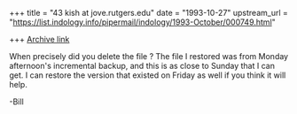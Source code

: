 +++
title = "43 kish at jove.rutgers.edu"
date = "1993-10-27"
upstream_url = "https://list.indology.info/pipermail/indology/1993-October/000749.html"

+++
[Archive link](https://list.indology.info/pipermail/indology/1993-October/000749.html)

When precisely did you delete the file ?  The file I restored was from
Monday afternoon's incremental backup, and this is as close to Sunday that
I can get.  I can restore the version that existed on Friday as well if
you think it will help.

-Bill






